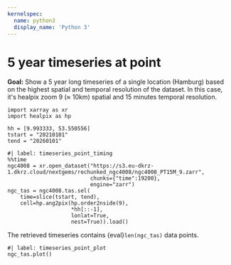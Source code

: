 ```yaml
---
kernelspec:
  name: python3
  display_name: 'Python 3'
---
```


# 5 year timeseries at point

**Goal:** Show a 5 year long timeseries of a single location (Hamburg) based on the highest spatial and temporal resolution of the dataset.
In this case, it's healpix zoom 9 (≈ 10km) spatial and 15 minutes temporal resolution.

```{code-cell} python
import xarray as xr
import healpix as hp
```

```{code-cell} python
hh = [9.993333, 53.550556]
tstart = "20210101"
tend = "20260101"
```

```{code-cell} python
#| label: timeseries_point_timing
%%time
ngc4008 = xr.open_dataset("https://s3.eu-dkrz-1.dkrz.cloud/nextgems/rechunked_ngc4008/ngc4008_PT15M_9.zarr",
                          chunks={"time":19200},
                          engine="zarr")
ngc_tas = ngc4008.tas.sel(
    time=slice(tstart, tend),
    cell=hp.ang2pix(hp.order2nside(9),
                    *hh[::-1],
                    lonlat=True,
                    nest=True)).load()
```

The retrieved timeseries contains {eval}`len(ngc_tas)` data points.

```{code-cell} python
#| label: timeseries_point_plot
ngc_tas.plot()
```
